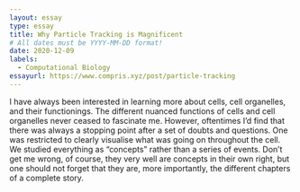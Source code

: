 ```yaml
---
layout: essay
type: essay
title: Why Particle Tracking is Magnificent
# All dates must be YYYY-MM-DD format!
date: 2020-12-09
labels:
  - Computational Biology
essayurl: https://www.compris.xyz/post/particle-tracking
---
```


I have always been interested in learning more about cells, cell organelles, and their functionings. The different nuanced functions of cells and cell organelles never ceased to fascinate me. However, oftentimes I’d find that there was always a stopping point after a set of doubts and questions. One was restricted to clearly visualise what was going on throughout the cell. We studied everything as “concepts” rather than a series of events. Don’t get me wrong, of course, they very well are concepts in their own right, but one should not forget that they are, more importantly, the different chapters of a complete story.
